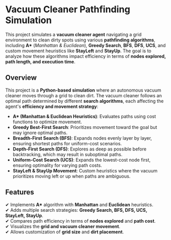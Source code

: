 # Vacuum Cleaner Pathfinding Simulation

This project simulates a **vacuum cleaner agent** navigating a grid environment to clean dirty spots using various **pathfinding algorithms**, including **A\*** (_Manhattan & Euclidean_), **Greedy Search**, **BFS**, **DFS**, **UCS**, and custom movement heuristics like **StayLeft** and **StayUp**. The goal is to analyze how these algorithms impact efficiency in terms of **nodes explored, path length, and execution time**.

## Overview

This project is a **Python-based simulation** where an autonomous vacuum cleaner moves through a grid to clean dirt. The vacuum cleaner follows an optimal path determined by different **search algorithms**, each affecting the agent's **efficiency and movement strategy**:

- **A\* (Manhattan & Euclidean Heuristics)**: Evaluates paths using cost functions to optimize movement.
- **Greedy Best-First Search**: Prioritizes movement toward the goal but may ignore optimal paths.
- **Breadth-First Search (BFS)**: Expands nodes evenly layer by layer, ensuring shortest paths for uniform-cost scenarios.
- **Depth-First Search (DFS)**: Explores as deep as possible before backtracking, which may result in suboptimal paths.
- **Uniform-Cost Search (UCS)**: Expands the lowest-cost node first, ensuring optimality for varying path costs.
- **StayLeft & StayUp Movement**: Custom heuristics where the vacuum prioritizes moving left or up when paths are ambiguous.

## Features

✔ Implements **A\*** algorithm with **Manhattan** and **Euclidean** heuristics.  
✔ Adds multiple search strategies: **Greedy Search, BFS, DFS, UCS, StayLeft, StayUp**.  
✔ Compares path efficiency in terms of **nodes explored** and **path cost**.  
✔ Visualizes the **grid and vacuum cleaner movement**.  
✔ Allows customization of **grid size** and **dirt placement**.
